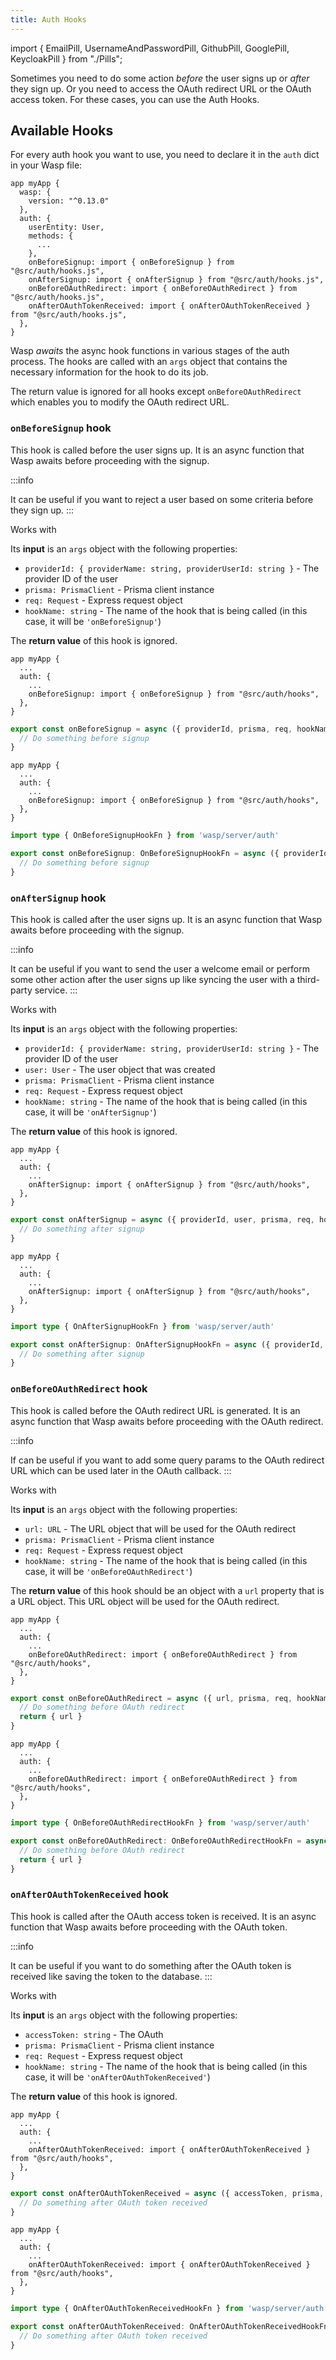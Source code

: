 ```yaml
---
title: Auth Hooks
---
```


import { EmailPill, UsernameAndPasswordPill, GithubPill, GooglePill, KeycloakPill } from "./Pills";


Sometimes you need to do some action _before_ the user signs up or _after_ they sign up. Or you need to access the OAuth redirect URL or the OAuth access token. For these cases, you can use the Auth Hooks.

## Available Hooks

For every auth hook you want to use, you need to declare it in the `auth` dict in your Wasp file:

```wasp
app myApp {
  wasp: {
    version: "^0.13.0"
  },
  auth: {
    userEntity: User,
    methods: {
      ...
    },
    onBeforeSignup: import { onBeforeSignup } from "@src/auth/hooks.js",
    onAfterSignup: import { onAfterSignup } from "@src/auth/hooks.js",
    onBeforeOAuthRedirect: import { onBeforeOAuthRedirect } from "@src/auth/hooks.js",
    onAfterOAuthTokenReceived: import { onAfterOAuthTokenReceived } from "@src/auth/hooks.js",
  },
}
```

Wasp _awaits_ the async hook functions in various stages of the auth process. The hooks are called with an `args` object that contains the necessary information for the hook to do its job. 

The return value is ignored for all hooks except `onBeforeOAuthRedirect` which enables you to modify the OAuth redirect URL.


### `onBeforeSignup` hook


This hook is called before the user signs up. It is an async function that Wasp awaits before proceeding with the signup.


:::info

It can be useful if you want to reject a user based on some criteria before they sign up.
:::

Works with <EmailPill /> <UsernameAndPasswordPill /> <GithubPill /> <GooglePill /> <KeycloakPill />

Its **input** is an `args` object with the following properties:

- `providerId: { providerName: string, providerUserId: string }` - The provider ID of the user
- `prisma: PrismaClient` - Prisma client instance
- `req: Request` - Express request object
- `hookName: string` - The name of the hook that is being called (in this case, it will be `'onBeforeSignup'`)

The **return value** of this hook is ignored.

<Tabs groupId="js-ts">
<TabItem value="js" label="JavaScript">

```wasp title="main.wasp"
app myApp {
  ...
  auth: {
    ...
    onBeforeSignup: import { onBeforeSignup } from "@src/auth/hooks",
  },
}
```

```js title="src/auth/hooks.js"
export const onBeforeSignup = async ({ providerId, prisma, req, hookName }) => {
  // Do something before signup
}
```

</TabItem>
<TabItem value="ts" label="TypeScript">

```wasp title="main.wasp"
app myApp {
  ...
  auth: {
    ...
    onBeforeSignup: import { onBeforeSignup } from "@src/auth/hooks",
  },
}
```

```ts title="src/auth/hooks.ts"
import type { OnBeforeSignupHookFn } from 'wasp/server/auth'

export const onBeforeSignup: OnBeforeSignupHookFn = async ({ providerId, prisma, req, hookName }) => {
  // Do something before signup
}
```

</TabItem>
</Tabs>


### `onAfterSignup` hook


This hook is called after the user signs up. It is an async function that Wasp awaits before proceeding with the signup.

:::info

It can be useful if you want to send the user a welcome email or perform some other action after the user signs up like syncing the user with a third-party service.
:::

Works with <EmailPill /> <UsernameAndPasswordPill /> <GithubPill /> <GooglePill /> <KeycloakPill />

Its **input** is an `args` object with the following properties:
- `providerId: { providerName: string, providerUserId: string }` - The provider ID of the user
- `user: User` - The user object that was created
- `prisma: PrismaClient` - Prisma client instance
- `req: Request` - Express request object
- `hookName: string` - The name of the hook that is being called (in this case, it will be `'onAfterSignup'`)

The **return value** of this hook is ignored.

<Tabs groupId="js-ts">
<TabItem value="js" label="JavaScript">

```wasp title="main.wasp"
app myApp {
  ...
  auth: {
    ...
    onAfterSignup: import { onAfterSignup } from "@src/auth/hooks",
  },
}
```

```js title="src/auth/hooks.js"
export const onAfterSignup = async ({ providerId, user, prisma, req, hookName }) => {
  // Do something after signup
}
```

</TabItem>
<TabItem value="ts" label="TypeScript">

```wasp title="main.wasp"
app myApp {
  ...
  auth: {
    ...
    onAfterSignup: import { onAfterSignup } from "@src/auth/hooks",
  },
}
```

```ts title="src/auth/hooks.ts"
import type { OnAfterSignupHookFn } from 'wasp/server/auth'

export const onAfterSignup: OnAfterSignupHookFn = async ({ providerId, user, prisma, req, hookName }) => {
  // Do something after signup
}
```

</TabItem>
</Tabs>

### `onBeforeOAuthRedirect` hook


This hook is called before the OAuth redirect URL is generated. It is an async function that Wasp awaits before proceeding with the OAuth redirect.

:::info

If can be useful if you want to add some query params to the OAuth redirect URL which can be used later in the OAuth callback.
:::

Works with <GithubPill /> <GooglePill /> <KeycloakPill />

Its **input** is an `args` object with the following properties:
- `url: URL` - The URL object that will be used for the OAuth redirect
- `prisma: PrismaClient` - Prisma client instance
- `req: Request` - Express request object
- `hookName: string` - The name of the hook that is being called (in this case, it will be `'onBeforeOAuthRedirect'`)

The **return value** of this hook should be an object with a `url` property that is a URL object. This URL object will be used for the OAuth redirect.

<Tabs groupId="js-ts">
<TabItem value="js" label="JavaScript">

```wasp title="main.wasp"
app myApp {
  ...
  auth: {
    ...
    onBeforeOAuthRedirect: import { onBeforeOAuthRedirect } from "@src/auth/hooks",
  },
}
```

```js title="src/auth/hooks.js"
export const onBeforeOAuthRedirect = async ({ url, prisma, req, hookName }) => {
  // Do something before OAuth redirect
  return { url }
}
```

</TabItem>
<TabItem value="ts" label="TypeScript">

```wasp title="main.wasp"
app myApp {
  ...
  auth: {
    ...
    onBeforeOAuthRedirect: import { onBeforeOAuthRedirect } from "@src/auth/hooks",
  },
}
```

```ts title="src/auth/hooks.ts"
import type { OnBeforeOAuthRedirectHookFn } from 'wasp/server/auth'

export const onBeforeOAuthRedirect: OnBeforeOAuthRedirectHookFn = async ({ url, prisma, req, hookName }) => {
  // Do something before OAuth redirect
  return { url }
}
```

</TabItem>
</Tabs>

### `onAfterOAuthTokenReceived` hook


This hook is called after the OAuth access token is received. It is an async function that Wasp awaits before proceeding with the OAuth token.

:::info

It can be useful if you want to do something after the OAuth token is received like saving the token to the database.
:::

Works with <GithubPill /> <GooglePill /> <KeycloakPill />

Its **input** is an `args` object with the following properties:
- `accessToken: string` - The OAuth
- `prisma: PrismaClient` - Prisma client instance
- `req: Request` - Express request object
- `hookName: string` - The name of the hook that is being called (in this case, it will be `'onAfterOAuthTokenReceived'`)

The **return value** of this hook is ignored.

<Tabs groupId="js-ts">
<TabItem value="js" label="JavaScript">

```wasp title="main.wasp"
app myApp {
  ...
  auth: {
    ...
    onAfterOAuthTokenReceived: import { onAfterOAuthTokenReceived } from "@src/auth/hooks",
  },
}
```

```js title="src/auth/hooks.js"
export const onAfterOAuthTokenReceived = async ({ accessToken, prisma, req, hookName }) => {
  // Do something after OAuth token received
}
```

</TabItem>
<TabItem value="ts" label="TypeScript">

```wasp title="main.wasp"
app myApp {
  ...
  auth: {
    ...
    onAfterOAuthTokenReceived: import { onAfterOAuthTokenReceived } from "@src/auth/hooks",
  },
}
```

```ts title="src/auth/hooks.ts"
import type { OnAfterOAuthTokenReceivedHookFn } from 'wasp/server/auth'

export const onAfterOAuthTokenReceived: OnAfterOAuthTokenReceivedHookFn = async ({ accessToken, prisma, req, hookName }) => {
  // Do something after OAuth token received
}
```

</TabItem>
</Tabs>
